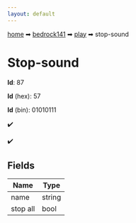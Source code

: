 ```yaml
---
layout: default
---
```


[home](/) ➡ [bedrock141](/protocol/bedrock141) ➡ [play](/protocol/bedrock141/play) ➡ stop-sound

# Stop-sound

**Id**: 87

**Id** (hex): 57

**Id** (bin): 01010111

✔️

✔️

## Fields

Name | Type
---|---
name | string
stop all | bool

